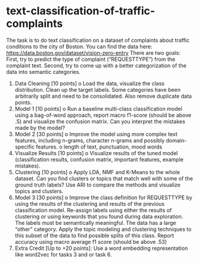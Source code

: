 # text-classification-of-traffic-complaints
The task is to do text classification on a dataset of complaints about traffic conditions to the city of Boston. You can find the data here: https://data.boston.gov/dataset/vision-zero-entry
There are two goals:
First, try to predict the type of complaint (“REQUESTTYPE”) from the complaint text.
Second, try to come up with a better categorization of the data into semantic categories.

1.	Data Cleaning [10 points]
o	Load the data, visualize the class distribution. Clean up the target labels. Some categories have been arbitrarily split and need to be consolidated. Also remove duplicate data points.
2.	Model 1 [10 points]
o	Run a baseline multi-class classification model using a bag-of-word approach, report macro f1-score (should be above .5) and visualize the confusion matrix. Can you interpret the mistakes made by the model? 
3.	Model 2 [30 points]
o	Improve the model using more complex text features, including n-grams, character n-grams and possibly domain-specific features.
o	length of text, punctuation, mood words
4.	Visualize Results [10 points]
o	Visualize results of the tuned model (classification results, confusion matrix, important features, example mistakes).
5.	Clustering [10 points]
o	Apply LDA, NMF and K-Means to the whole dataset. Can you find clusters or topics that match well with some of the ground truth labels? Use ARI to compare the methods and visualize topics and clusters.
6.	Model 3 [30 points]
o	Improve the class definition for REQUESTTYPE by using the results of the clustering and results of the previous classification model. Re-assign labels using either the results of clustering or using keywords that you found during data exploration. The labels must be semantically meaningful.
The data has a large “other” category. Apply the topic modeling and clustering techniques to this subset of the data to find possible splits of this class.
Report accuracy using macro average f1 score (should be above .53)
7.	Extra Credit [Up to +20 points]: Use a word embedding representation like word2vec for tasks 3 and or task 6. 

